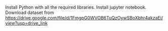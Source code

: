 Install Python with all the required libraries.
Install jupyter notebook.
Download dataset from https://drive.google.com/file/d/1FmgpG0WVOB6TuQzOywSBoXbhr4akzaEi/view?usp=drive_link
